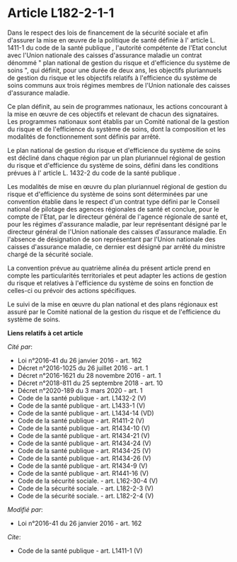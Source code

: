 # Article L182-2-1-1

Dans le respect des lois de financement de la sécurité sociale et afin d'assurer la mise en œuvre de la politique de santé
définie à l' article L. 1411-1 du code de la santé publique , l'autorité compétente de l'Etat conclut avec l'Union nationale
des caisses d'assurance maladie un contrat dénommé " plan national de gestion du risque et d'efficience du système de soins
", qui définit, pour une durée de deux ans, les objectifs pluriannuels de gestion du risque et les objectifs relatifs à
l'efficience du système de soins communs aux trois régimes membres de l'Union nationale des caisses d'assurance maladie. 

Ce plan définit, au sein de programmes nationaux, les actions concourant à la mise en œuvre de ces objectifs et relevant de
chacun des signataires. Les programmes nationaux sont établis par un Comité national de la gestion du risque et de
l'efficience du système de soins, dont la composition et les modalités de fonctionnement sont définis par arrêté. 

Le plan national de gestion du risque et d'efficience du système de soins est décliné dans chaque région par un plan
pluriannuel régional de gestion du risque et d'efficience du système de soins, défini dans les conditions prévues à l'
article L. 1432-2 du code de la santé publique . 

Les modalités de mise en œuvre du plan pluriannuel régional de gestion du risque et d'efficience du système de soins sont
déterminées par une convention établie dans le respect d'un contrat type défini par le Conseil national de pilotage des
agences régionales de santé et conclue, pour le compte de l'Etat, par le directeur général de l'agence régionale de santé et,
pour les régimes d'assurance maladie, par leur représentant désigné par le directeur général de l'Union nationale des caisses
d'assurance maladie. En l'absence de désignation de son représentant par l'Union nationale des caisses d'assurance maladie,
ce dernier est désigné par arrêté du ministre chargé de la sécurité sociale. 

La convention prévue au quatrième alinéa du présent article prend en compte les particularités territoriales et peut adapter
les actions de gestion du risque et relatives à l'efficience du système de soins en fonction de celles-ci ou prévoir des
actions spécifiques. 

Le suivi de la mise en œuvre du plan national et des plans régionaux est assuré par le Comité national de la gestion du
risque et de l'efficience du système de soins.

**Liens relatifs à cet article**

_Cité par_:

  - Loi n°2016-41 du 26 janvier 2016 - art. 162
  - Décret n°2016-1025 du 26 juillet 2016 - art. 1
  - Décret n°2016-1621 du 28 novembre 2016 - art. 1
  - Décret n°2018-811 du 25 septembre 2018 - art. 10
  - Décret n°2020-189 du 3 mars 2020 - art. 1
  - Code de la santé publique - art. L1432-2 (V)
  - Code de la santé publique - art. L1433-1 (V)
  - Code de la santé publique - art. L1434-14 (VD)
  - Code de la santé publique - art. R1411-2 (V)
  - Code de la santé publique - art. R1434-10 (V)
  - Code de la santé publique - art. R1434-21 (V)
  - Code de la santé publique - art. R1434-24 (V)
  - Code de la santé publique - art. R1434-25 (V)
  - Code de la santé publique - art. R1434-26 (V)
  - Code de la santé publique - art. R1434-9 (V)
  - Code de la santé publique - art. R1441-16 (V)
  - Code de la sécurité sociale. - art. L162-30-4 (V)
  - Code de la sécurité sociale. - art. L182-2-3 (V)
  - Code de la sécurité sociale. - art. L182-2-4 (V)

_Modifié par_:

  - Loi n°2016-41 du 26 janvier 2016 - art. 162

_Cite_:

  - Code de la santé publique - art. L1411-1 (V)
